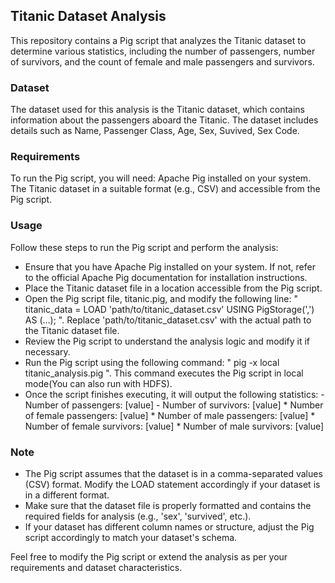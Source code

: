 ## Titanic Dataset Analysis
This repository contains a Pig script that analyzes the Titanic dataset to determine various statistics, including the number of passengers, number of survivors, and the count of female and male passengers and survivors.

### Dataset
The dataset used for this analysis is the Titanic dataset, which contains information about the passengers aboard the Titanic. The dataset includes details such as Name, Passenger Class, Age, Sex, Suvived, Sex Code.

### Requirements
To run the Pig script, you will need:
Apache Pig installed on your system.
The Titanic dataset in a suitable format (e.g., CSV) and accessible from the Pig script.

### Usage
Follow these steps to run the Pig script and perform the analysis:
- Ensure that you have Apache Pig installed on your system. If not, refer to the official Apache Pig documentation for installation instructions.
- Place the Titanic dataset file in a location accessible from the Pig script.
- Open the Pig script file, titanic.pig, and modify the following line:
    " titanic_data = LOAD 'path/to/titanic_dataset.csv' USING PigStorage(',') AS (...);  ".
    Replace 'path/to/titanic_dataset.csv' with the actual path to the Titanic dataset file.
- Review the Pig script to understand the analysis logic and modify it if necessary.
- Run the Pig script using the following command:
       " pig -x local titanic_analysis.pig ". 
       This command executes the Pig script in local mode(You can also run with HDFS).
- Once the script finishes executing, it will output the following statistics:
       - Number of passengers: [value]
       - Number of survivors: [value]
       * Number of female passengers: [value]
       * Number of male passengers: [value]
       * Number of female survivors: [value]
       * Number of male survivors: [value]

### Note
- The Pig script assumes that the dataset is in a comma-separated values (CSV) format. Modify the LOAD statement accordingly if your dataset is in a different format.
- Make sure that the dataset file is properly formatted and contains the required fields for analysis (e.g., 'sex', 'survived', etc.).
- If your dataset has different column names or structure, adjust the Pig script accordingly to match your dataset's schema.

Feel free to modify the Pig script or extend the analysis as per your requirements and dataset characteristics.
